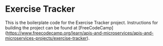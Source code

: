 # Exercise Tracker

This is the boilerplate code for the Exercise Tracker project. Instructions for building the project can be found at [FreeCodeCamp]
(https://www.freecodecamp.org/learn/apis-and-microservices/apis-and-microservices-projects/exercise-tracker).

